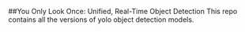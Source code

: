 ##You Only Look Once: Unified, Real-Time Object Detection
This repo contains all the versions of yolo object detection models. 

